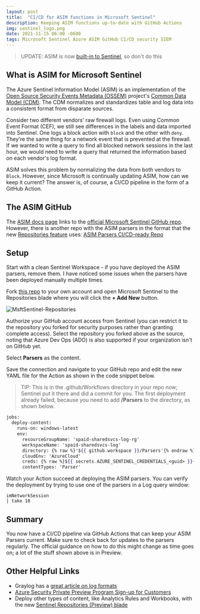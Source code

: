 ```yaml
---
layout: post
title:  "CI/CD for ASIM functions in Microsoft Sentinel"
description: Keeping ASIM functions up-to-date with GitHub Actions
img: sentinel_logo.png
date: 2021-11-15 06:00 -0600
tags: Microsoft Sentinel Azure ASIM GitHub CI/CD security SIEM
---
```


>UPDATE: ASIM is now [built-in to Sentinel](https://cda.ms/3W3), so don't do this

## What is ASIM for Microsoft Sentinel

The Azure Sentinel Information Model (ASIM) is an implementation of the [Open Source Security Events Metadata (OSSEM)](https://ossemproject.com/intro.html) project's [Common Data Model (CDM)](https://ossemproject.com/cdm/intro.html). The CDM normalizes and standardizes table and log data into a consistent format from disparate sources.

Consider two different vendors' raw firewall logs. Even using Common Event Format (CEF), we still see differences in the labels and data imported into Sentinel. One logs a block action with `block` and the other with `deny`. They're the same thing for a network event that is prevented at the firewall. If we wanted to write a query to find all blocked network sessions in the last hour, we would need to write a query that returned the information based on each vendor's log format.

ASIM solves this problem by normalizing the data from both vendors to `Block`. However, since Microsoft is continually updating ASIM, how can we keep it current? The answer is, of course, a CI/CD pipeline in the form of a GitHub Action.

## The ASIM GitHub

The [ASIM docs page](https://docs.microsoft.com/en-us/azure/sentinel/normalization) links to the [official Microsoft Sentinel GitHub repo](https://github.com/Azure/Azure-Sentinel). However, there is another repo with the ASIM parsers in the format that the new [Repositories feature](https://docs.microsoft.com/en-us/azure/sentinel/ci-cd?tabs=github) uses: [ASIM Parsers CI/CD-ready Repo](https://github.com/x3nc0n/sentinel-content-2)

## Setup

Start with a clean Sentinel Workspace - if you have deployed the ASIM parsers, remove them. I have noticed some issues when the parsers have been deployed manually multiple times.

Fork [this repo](https://github.com/x3nc0n/sentinel-content-2) to your own account and open Microsoft Sentinel to the Repositories blade where you will click the **+ Add New** button.

![MsftSentinel-Repositories](..\assets\img\asimcicd-azs-addnew.png)

Authorize your GitHub account access from Sentinel (you can restrict it to the repository you forked for security purposes rather than granting complete access).
Select the repository you forked above as the source, noting that Azure Dev Ops (ADO) is also supported if your organization isn't on GitHub yet.

Select **Parsers** as the content.

Save the connection and navigate to your GitHub repo and edit the new YAML file for the Action as shown in the code snippet below.

>TIP: This is in the .github/Workflows directory in your repo now; Sentinel put it there and did a commit for you. The first deployment already failed, because you need to add **/Parsers** to the directory, as shown below.

```handlebars
jobs:
  deploy-content:
    runs-on: windows-latest
    env:
      resourceGroupName: 'spaid-sharedsvcs-log-rg'
      workspaceName: 'spaid-sharedsvcs-log'
      directory: {% raw %}'${{ github.workspace }}/Parsers'{% endraw %}
      cloudEnv: 'AzureCloud'
      creds: {% raw %}${{ secrets.AZURE_SENTINEL_CREDENTIALS_<guid> }}{% endraw %}
      contentTypes: 'Parser'
```

Watch your Action succeed at deploying the ASIM parsers. You can verify the deployment by trying to use one of the parsers in a Log query window:

```kusto
imNetworkSession
| take 10
```

## Summary

You now have a CI/CD pipeline via GitHub Actions that can keep your ASIM Parsers current. Make sure to check back for updates to the parsers regularly. The official guidance on how to do this might change as time goes on; a lot of the stuff shown above is in Preview.

## Other Helpful Links

- Graylog has a [great article on log formats](https://www.graylog.org/post/log-formats-a-complete-guide)
- [Azure Security Private Preview Program Sign-up for Customers](https://aka.ms/SecurityPrP)
- Deploy other types of content, like Analytics Rules and Workbooks, with the new [Sentinel Repositories (Preview) blade](https://docs.microsoft.com/en-us/azure/sentinel/ci-cd?tabs=github)
